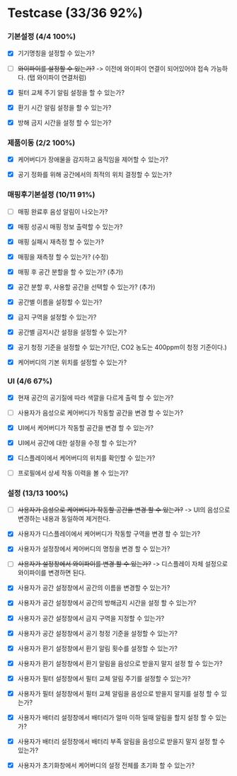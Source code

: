 # Testcase (33/36 92%)



### 기본설정 (4/4 100%)
- [x] 기기명칭을 설정할 수 있는가?
- [ ] ~~와이파이를 설정할 수 있는가?~~ -> 이전에 와이파이 연결이 되어있어야 접속 가능하다. (탭 와이파이 연결처럼)
- [x] 필터 교체 주기 알림 설정을 할 수 있는가?
- [x] 환기 시간 알림 설정을 할 수 있는가?
- [x] 방해 금지 시간을 설정 할 수 있는가?


### 제품이동 (2/2 100%)
- [X] 케어버디가 장애물을 감지하고 움직임을 제어할 수 있는가?
- [X] 공기 정화를 위해 공간에서의 최적의 위치 결정할 수 있는가?




### 매핑후기본설정 (10/11 91%)
- [ ] 매핑 완료후 음성 알림이 나오는가?
- [x] 매핑 성공시 매핑 정보 출력할 수 있는가?
- [x] 매핑 실패시 재측정 할 수 있는가?
- [x] 매핑을 재측정 할 수 있는가? (수정)
- [X] 매핑 후 공간 분할을 할 수 있는가? (추가)
- [X] 공간 분할 후, 사용할 공간을 선택할 수 있는가? (추가)
- [X] 공간별 이름을 설정할 수 있는가?
- [X] 금지 구역을 설정할 수 있는가?
- [X] 공간별 금지시간 설정을 설정할 수 있는가?
- [X] 공기 청정 기준을 설정할 수 있는가?(단, CO2 농도는 400ppm이 청정 기준이다.)
- [X] 케어버디의 기본 위치를 설정할 수 있는가?




### UI (4/6 67%)
- [X] 현재 공간의 공기질에 따라 색깔을 다르게 출력 할 수 있는가?
- [ ] 사용자가 음성으로 케어버디가 작동할 공간을 변경 할 수 있는가?
- [X] UI에서 케어버디가 작동할 공간을 변경 할 수 있는가?
- [X] UI에서 공간에 대한 설정을 수정 할 수 있는가?
- [X] 디스플레이에서 케어버디의 위치를 확인할 수 있는가?
- [ ] 프로필에서 상세 작동 이력을 볼 수 있는가?




### 설정 (13/13 100%)
- [ ] ~~사용자가 음성으로 케어버디가 작동할 공간을 변경 할 수 있는가?~~ -> UI의 음성으로 변경하는 내용과 동일하여 제거한다.
- [X] 사용자가 디스플레이에서 케어버디가 작동할 구역을 변경 할 수 있는가?
- [x] 사용자가 설정창에서 케어버디의 명칭을 변경 할 수 있는가?
- [ ] ~~사용자가 설정창에서 와이파이를 변경 할 수 있는가?~~ -> 디스플레이 자체 설정으로 와이파이를 변경하면 된다.
- [X] 사용자가 공간 설정창에서 공간의 이름을 변경할 수 있는가?
- [X] 사용자가 공간 설정창에서 공간의 방해금지 시간을 설정 할 수 있는가?
- [X] 사용자가 공간 설정창에서 금지 구역을 지정할 수 있는가?
- [x] 사용자가 공간 설정창에서 공기 청정 기준을 설정할 수 있는가?
- [x] 사용자가 환기 설정창에서 환기 알림 횟수를 설정할 수 있는가?
- [X] 사용자가 환기 설정창에서 환기 알림을 음성으로 받을지 말지 설정 할 수 있는가?
- [x] 사용자가 필터 설정창에서 필터 교체 알림 주기를 설정할 수 있는가?
- [X] 사용자가 필터 설정창에서 필터 교체 알림을 음성으로 받을지 말지를 설정 할 수 있는가?
- [x] 사용자가 배터리 설정창에서 배터리가 얼마 이하 일때 알림을 할지 설정 할 수 있는가?
- [X] 사용자가 배터리 설정창에서 배터리 부족 알림을 음성으로 받을지 말지 설정 할 수 있는가?
- [x] 사용자가 초기화창에서 케어버디의 설정 전체를 초기화 할 수 있는가?

